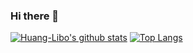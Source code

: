 ### Hi there 👋

[![Huang-Libo's github stats](https://github-readme-stats.vercel.app/api?username=Huang-Libo&show_icons=true)](https://github.com/Huang-Libo)
[![Top Langs](https://github-readme-stats.vercel.app/api/top-langs/?username=Huang-Libo)](https://github.com/Huang-Libo)


<!--
**Huang-Libo/Huang-Libo** is a ✨ _special_ ✨ repository because its `README.md` (this file) appears on your GitHub profile.

[![ReadMe Card](https://github-readme-stats.vercel.app/api/pin/?username=Huang-Libo&repo=LBCycleScrollView&show_owner=true)](https://github.com/Huang-Libo/LBCycleScrollView)

Here are some ideas to get you started:

- 🔭 I’m currently working on ...
- 🌱 I’m currently learning ...
- 👯 I’m looking to collaborate on ...
- 🤔 I’m looking for help with ...
- 💬 Ask me about ...
- 📫 How to reach me: ...
- 😄 Pronouns: ...
- ⚡ Fun fact: ...
-->
